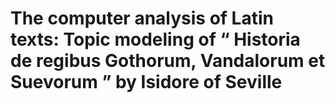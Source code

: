 # The computer analysis of Latin texts: Topic modeling of “ Historia de regibus Gothorum, Vandalorum et Suevorum ” by Isidore of Seville
